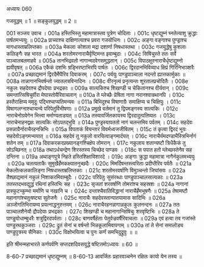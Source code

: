 अध्यायः 060

गजयुद्धम् ॥ 1 ॥ सङ्कुलयुद्धम् ॥ 2 ॥

001	सञ्जय उवाच ।
001a	हस्तिभिस्तु महामात्रास्तव पुत्रेण चोदिताः ।
001c	धृष्टद्युम्नं घ्नतेत्याशु क्रुद्धाः पार्षतमभ्ययुः ॥
002a	प्राच्याश्च दाक्षिणात्याश्च प्रवरा गजयोधिनः ।
002c	अङ्गा वङ्गाश्च पुण्ड्राश्च मागधास्ताम्रलिप्तकाः ॥
003a	मेकलाः कोशला मद्रा दशार्णा निषधास्तथा ।
003c	गजयुद्धेषु कुशलाः कलिङ्गैः सह भारत ॥
004a	शरतोमरनाराचैर्वृष्टिमन्त इवाम्बुदाः ।
004c	सिषिचुस्ते ततः सर्वे पाञ्चालबलमाहवे ॥
005a	तानभिद्रवतो नागान्मदवेगसमुद्धतान् ।
005c	विपाठक्षुरनाराचैर्धृष्टद्युम्नो ह्यवीवृषत् ॥
006a	एकैकं दशभिः ष़ड्भिरष्टाभिरपि पार्षतः ।
006c	द्विरदानभिविव्याध क्षिप्रं गिरिनिभाञ्शरैः ॥
007a	प्रच्छाद्यमानं द्विरदैर्मेघैरिव दिवाकरम् ।
007c	पर्ययुः पाण्डुपाञ्चाला नदन्तो ह्यात्तकार्मुकाः ॥
008a	तान्नागानभिवर्षन्तो ज्यातलत्रविनादिनः ।
008c	वीरनृत्यं प्रनृत्यन्तः शूरतालप्रचोदितैः ।
008e	नकुलः सहदेवश्च द्रौपदेयाः प्रभद्रकाः ॥
009a	सात्यकिश्च शिखण्डी च चेकितानश्च वीर्यवान् ।
009c	समन्तात्सिषिचुर्वीरा मेघास्तोयैरिवाचलान् ॥
010a	ते म्लेच्छैः प्रेषिता नागा नरानश्वान्रथानपि ।
010c	हस्तैराक्षिप्य ममृदुः पद्भिश्चाप्यतिमन्यवः ॥
011a	बिभिदुश्च विषाणाग्रैः समाक्षिप्य च चिक्षिपुः ।
011c	विषाणलग्नाश्चाप्यन्ये परिपेतुर्विभीषणाः ॥
012a	प्रमुखे वर्तमानं तु द्विपमङ्गस्य सात्यकिः ।
012c	नाराचेनोग्रवेगेन भित्त्वा मर्माण्यताडयत् ॥
013a	तस्यावर्जितकायस्य द्विरदादुत्पतिष्यतः ।
013c	नाराचेनाहनद्वक्षः सात्यकिः सोऽपतद्भुवि ॥
014a	पुण्ड्रस्यापततो नागं चलन्तमिव पर्वतम् ।
014c	सहदेवः प्रसन्नाग्रैर्नाराचैरहनत्त्रिभिः ॥
015a	विपताकं वियन्तारं विवर्मध्वजजीवितम् ।
015c	तं कृत्वा द्विरदं भूयः सहदेवोऽङ्गमभ्ययात् ॥
016a	सहदेवं तु नकुलो वारयित्वाङ्गमार्दयत् ।
016c	नाराचैर्यमदण्डाभैस्त्रिभिर्नागं शतेन तम् ॥
017a	दिवाकरकरप्रख्यानङ्गश्चिक्षेप तोमरान् ।
017c	नकुलाय शतान्यष्टौ त्रिधैकैकं तु सोऽच्छिनत् ॥
018a	तथाऽर्धचन्द्रेण शिरस्तस्य चिच्छेद पाण्डवः ।
018c	स पपात हतो म्लेच्छस्तेनैव सह दन्तिना ॥
019a	अथाङ्गपुत्रे निहते हस्तिशिक्षाविशारदे ।
019c	अङ्गाः क्रुद्धा महामात्रा नागैर्नकुलमभ्ययुः ॥
020a	चलत्पताकैः सुमुखैर्हेमकक्ष्यातनुच्छदैः ।
020c	मिमर्दिषन्तस्त्वरिताः प्रदीप्तैरिव पर्वतैः ॥
021a	मेकलोत्कलकालिङ्गा निषधास्ताम्रलिप्तकाः ।
021c	शरतोमरवर्षाणि विमुञ्चन्तो जिघांसवः ॥
022a	तैश्छाद्यमानं नकुलं निशाकरमिवाम्बुदैः ।
022c	परिपेतुः सुसंरब्धाः पाण्डुपाञ्चालसात्यकाः ॥
023a	ततस्तदभवद्युद्धं रथिनां हस्तिभिः सह ।
023c	सृजतां शरवर्षाणि तोमरांश्च सहस्रशः ॥
024a	नागानां प्रास्फुटन्कुम्भा मर्माणि च नखानि च ।
024c	दन्ताश्चैवातिविद्धानां नाराचैर्हेमभूषणैः ॥
025a	तेषामष्टौ महानागांश्चतुःषष्ट्या सुतेजनैः ।
025c	नाराचैः सहदेवस्तान्पातयामास सादिभिः ॥
026a	अञ्जोगतिभिरायम्य प्रयत्नाद्धनुरुत्तमम् ।
026c	नाराचैरहनन्नागान्नकुलः कुलनन्दनः ॥
027a	ततः पाञ्चालशैनेयौ द्रौपदेयाः प्रभद्रकाः ।
027c	शिखण्डी च महानागान्सिषिचुः शरवृष्टिभिः ॥
028a	ते पाण्डुयोधाम्बुधरैः शत्रुद्विरदपर्वताः ।
028c	बाणवर्षैर्हताः पेतुर्वज्रवर्षैरिवाचलाः ॥
029a	एवं हत्वा तव गजांस्ते पाण्डुरथकुञ्जराः ।
029c	द्रुतं सेनां च वर्षन्तो भिन्नकूलामिवापगाम् ॥
030a	तां ते सेनां समालोड्य पाण्डुपुत्रस्य सैनिकाः ।
030c	विक्षोभयित्वा च पुनः कर्णं समभिदुद्रुवुः ॥ ॥

इति श्रीमन्महाभारते कर्णपर्वणि सप्तदशदिवसयुद्धे षष्टितमोऽध्यायः ॥ 60 ॥

8-60-7 प्रच्छाद्यमानं धृष्टद्युम्नम् ॥ 8-60-13 आवर्जितः प्रहारवञ्चनेन रक्षितः कायो येन तस्य ॥
